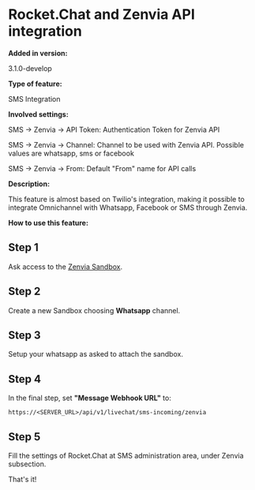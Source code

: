 # Rocket.Chat and Zenvia API integration

**Added in version:**

3.1.0-develop

**Type of feature:**

SMS Integration

**Involved settings:**

SMS -> Zenvia -> API Token: Authentication Token for Zenvia API

SMS -> Zenvia -> Channel: Channel to be used with Zenvia API. Possible values are whatsapp, sms or facebook

SMS -> Zenvia -> From: Default "From" name for API calls

**Description:**

This feature is almost based on Twilio's integration, making it possible to integrate Omnichannel with Whatsapp, Facebook or SMS through Zenvia.

**How to use this feature:**

## Step 1

Ask access to the [Zenvia Sandbox](https://app.zenvia.com/home/sandbox).

## Step 2

Create a new Sandbox choosing **Whatsapp** channel.

## Step 3

Setup your whatsapp as asked to attach the sandbox.

## Step 4

In the final step, set **"Message Webhook URL"** to:

`https://<SERVER_URL>/api/v1/livechat/sms-incoming/zenvia`

## Step 5

Fill the settings of Rocket.Chat at SMS administration area, under Zenvia subsection.


That's it!

